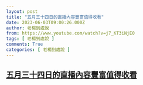 ```yaml
---
layout: post
title: "五月三十四日的直播內容豐富值得收看"
date: 2023-06-03T09:00:26.000Z
author: 老楊到處說
from: https://www.youtube.com/watch?v=j7_KT3iNjE0
tags: [ 老楊到處說 ]
comments: True
categories: [ 老楊到處說 ]
---
```

<!--1685782826000-->
[五月三十四日的直播內容豐富值得收看](https://www.youtube.com/watch?v=j7_KT3iNjE0)
------

<div>

</div>

